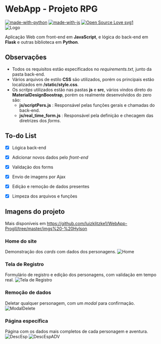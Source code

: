 # WebApp - Projeto RPG

[![made-with-python](https://img.shields.io/badge/Made%20with-Python-1f425f.svg)](https://www.python.org/)
[![made-with-js](https://img.shields.io/badge/Made%20with-JavaScript-1f425f.svg)](https://www.javascript.com/)
[![Open Source Love svg1](https://badges.frapsoft.com/os/v1/open-source.svg?v=103)](https://github.com/ellerbrock/open-source-badges/) 
<br>
![Logo](https://i.ibb.co/YXHNnTH/gp2.gif)

 
Aplicação Web com front-end em **JavaScript**,  e lógica do back-end em **Flask** e outras biblioteca em **Python**.

## Observações
- Todos os requisitos estão especificados no *requirements.txt*, junto da pasta back-end.
- Vários arquivos de estilo **CSS** são utilizados, porém os principais estão localizados em **/static/style.css**.
- Os *scritps* utilizados estão nas pastas **js** e **src**, vários vindos direto do **MaterialDesignBoostrap**, porém os realmente desenvolvidos do zero são:
  - **js/scriptPers.js** : Responsável pelas funções gerais e chamadas do back-end.
  - **js/real_time_form.js** : Responsável pela definição e checagem das diretrizes dos *forms*.
  

## To-do List
- [x] Lógica back-end
- [x] Adicionar novos dados pelo *front-end*
- [x] Validação dos forms
- [x] Envio de imagens por Ajax
- [x] Edição e remoção de dados presentes
- [x] Limpeza dos arquivos e funções


## Imagens do projeto
Mais disponíveis em https://github.com/luizklitzke1/WebApp-ProgII/tree/master/imgs%20-%20Hylson

### Home do site
Demonstração dos *cards* com dados dos personagens.
![Home](https://i.ibb.co/sPH899d/home-new.png)

### Tela de Registro
Formulário de registro e edição dos personagens, com validação em tempo real.
![Tela de Registro](https://i.ibb.co/HdBR8FK/validacao-registro.png)

### Remoção de dados
Deletar qualquer personagem, com um *modal* para confirmação.
![ModalDelete](https://i.ibb.co/vDrFfKC/modal-delete.png)

### Página específica
Página com os dados mais completos de cada personagem e aventura.
![DescEsp](https://i.ibb.co/ssMwmz0/pers-detalhado.png)
![DescEspADV](https://i.ibb.co/LRcNhXw/adv-detalhado.png)
